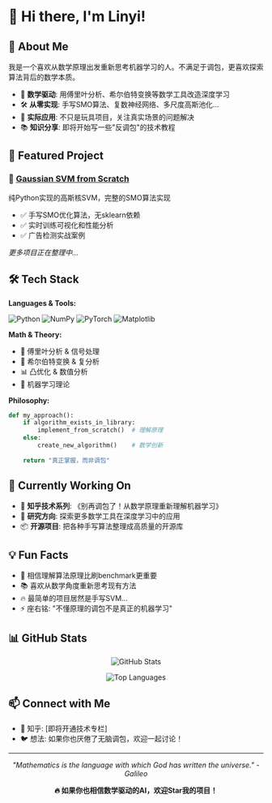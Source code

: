 # 👋 Hi there, I'm Linyi!

## 🔬 About Me

我是一个喜欢从数学原理出发重新思考机器学习的人。不满足于调包，更喜欢探索算法背后的数学本质。

- 🧮 **数学驱动**: 用傅里叶分析、希尔伯特变换等数学工具改造深度学习
- 🛠️ **从零实现**: 手写SMO算法、复数神经网络、多尺度高斯池化...
- 🎯 **实际应用**: 不只是玩具项目，关注真实场景的问题解决
- 📚 **知识分享**: 即将开始写一些"反调包"的技术教程

## 🚀 Featured Project

### 🎯 [Gaussian SVM from Scratch](https://github.com/Linyi1225/gaussian-svm-from-scratch)
纯Python实现的高斯核SVM，完整的SMO算法实现
- ✅ 手写SMO优化算法，无sklearn依赖
- ✅ 实时训练可视化和性能分析
- ✅ 广告检测实战案例

*更多项目正在整理中...*

## 🛠️ Tech Stack

**Languages & Tools:**

![Python](https://img.shields.io/badge/-Python-3776AB?style=flat-square&logo=Python&logoColor=white)
![NumPy](https://img.shields.io/badge/-NumPy-013243?style=flat-square&logo=NumPy&logoColor=white)
![PyTorch](https://img.shields.io/badge/-PyTorch-EE4C2C?style=flat-square&logo=PyTorch&logoColor=white)
![Matplotlib](https://img.shields.io/badge/-Matplotlib-11557c?style=flat-square&logo=Python&logoColor=white)

**Math & Theory:**
- 🧮 傅里叶分析 & 信号处理
- 🔄 希尔伯特变换 & 复分析  
- 📊 凸优化 & 数值分析
- 🎯 机器学习理论

**Philosophy:**
```python
def my_approach():
    if algorithm_exists_in_library:
        implement_from_scratch()  # 理解原理
    else:
        create_new_algorithm()    # 数学创新
    
    return "真正掌握，而非调包"
```

## 🌱 Currently Working On

- 📝 **知乎技术系列**: 《别再调包了！从数学原理重新理解机器学习》
- 🔬 **研究方向**: 探索更多数学工具在深度学习中的应用
- 📦 **开源项目**: 把各种手写算法整理成高质量的开源库

## 💡 Fun Facts

- 🤔 相信理解算法原理比刷benchmark更重要
- 📚 喜欢从数学角度重新思考现有方法
- 🔥 最简单的项目居然是手写SVM...
- ⚡ 座右铭: "不懂原理的调包不是真正的机器学习"

## 📊 GitHub Stats

<p align="center">
  <img src="https://github-readme-stats.vercel.app/api?username=Linyi1225&show_icons=true&theme=tokyonight&hide_border=true" alt="GitHub Stats" />
</p>

<p align="center">
  <img src="https://github-readme-stats.vercel.app/api/top-langs/?username=Linyi1225&layout=compact&theme=tokyonight&hide_border=true" alt="Top Languages" />
</p>

## 📫 Connect with Me


- 💬 知乎: [即将开通技术专栏]
- 🐦 想法: 如果你也厌倦了无脑调包，欢迎一起讨论！

---

<div align="center">

*"Mathematics is the language with which God has written the universe." - Galileo*

**🔥 如果你也相信数学驱动的AI，欢迎Star我的项目！**

</div>

<!--
Linyi1225/Linyi1225 is a ✨ special ✨ repository because its `README.md` (this file) appears on your GitHub profile.
-->
